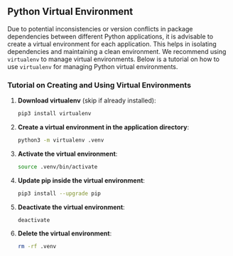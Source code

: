 ## Python Virtual Environment

Due to potential inconsistencies or version conflicts in package dependencies between different Python applications, it is advisable to create a virtual environment for each application. This helps in isolating dependencies and maintaining a clean environment. We recommend using `virtualenv` to manage virtual environments. Below is a tutorial on how to use `virtualenv` for managing Python virtual environments.

### Tutorial on Creating and Using Virtual Environments

1. **Download virtualenv** (skip if already installed):

    ```bash
    pip3 install virtualenv
    ```

2. **Create a virtual environment in the application directory**:

    ```bash
    python3 -m virtualenv .venv
    ```

3. **Activate the virtual environment**:

    ```bash
    source .venv/bin/activate
    ```

4. **Update pip inside the virtual environment**:

    ```bash
    pip3 install --upgrade pip
    ```

5. **Deactivate the virtual environment**:

    ```bash
    deactivate
    ```

6. **Delete the virtual environment**:

    ```bash
    rm -rf .venv
    ```
